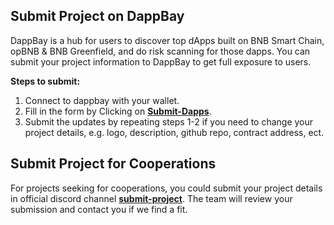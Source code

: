 ## Submit Project on DappBay

DappBay is a hub for users to discover top dApps built on BNB Smart Chain, opBNB & BNB Greenfield, and do risk scanning for those dapps. You can submit your project information to DappBay to get full exposure to users. 

**Steps to submit:**
1. Connect to dappbay with your wallet.
2. Fill in the form by Clicking on [**Submit-Dapps**](https://dappbay.bnbchain.org/submit-dapp).
3. Submit the updates by repeating steps 1-2 if you need to change your project details, e.g. logo, description, github repo, contract address, ect.

## Submit Project for Cooperations

For projects seeking for cooperations, you could submit your project details in official discord channel [**submit-project**](https://discord.com/channels/789402563035660308/1209214942448717908). The team will review your submission and contact you if we find a fit.